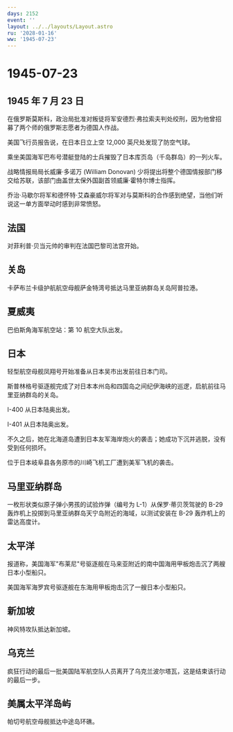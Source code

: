 ```yaml
---
days: 2152
event: ''
layout: ../../layouts/Layout.astro
ru: '2028-01-16'
ww: '1945-07-23'
---
```


# 1945-07-23

## 1945 年 7 月 23 日

在俄罗斯莫斯科，政治局批准对叛徒将军安德烈·弗拉索夫判处绞刑，因为他曾招募了两个师的俄罗斯志愿者为德国人作战。

美国飞行员报告说，在日本日立上空 12,000 英尺处发现了防空气球。

乘坐美国海军巴布号潜艇登陆的士兵摧毁了日本库页岛（千岛群岛）的一列火车。

战略情报局局长威廉·多诺万 (William Donovan)
少将提出将整个德国情报部门移交给苏联，该部门由盖世太保外国副首领威廉·霍特尔博士指挥。

乔治·马歇尔将军和德怀特·艾森豪威尔将军对与莫斯科的合作感到绝望，当他们听说这一单方面举动时感到非常愤怒。

## 法国

对菲利普·贝当元帅的审判在法国巴黎司法宫开始。

## 关岛

卡萨布兰卡级护航航空母舰萨金特湾号抵达马里亚纳群岛关岛阿普拉港。

## 夏威夷

巴伯斯角海军航空站：第 10 航空大队出发。

## 日本

轻型航空母舰凤翔号开始准备从日本吴市出发前往日本门司。

斯普林格号驱逐舰完成了对日本本州岛和四国岛之间纪伊海峡的巡逻，启航前往马里亚纳群岛的关岛。

I-400 从日本陆奥出发。

I-401 从日本陆奥出发。

不久之后，她在北海道岛遭到日本友军海岸炮火的袭击；她成功下沉并逃脱，没有受到任何损坏。

位于日本岐阜县各务原市的川崎飞机工厂遭到美军飞机的袭击。

## 马里亚纳群岛

一枚形状类似原子弹小男孩的试验炸弹（编号为 L-1）从保罗·蒂贝茨驾驶的 B-29
轰炸机上投掷到马里亚纳群岛天宁岛附近的海域，以测试安装在 B-29
轰炸机上的雷达高度计。

## 太平洋

报道称，美国海军"布莱尼"号驱逐舰在马来亚附近的南中国海用甲板炮击沉了两艘日本小型船只。

美国海军海罗宾号驱逐舰在东海用甲板炮击沉了一艘日本小型船只。

## 新加坡

神风特攻队抵达新加坡。

## 乌克兰

疯狂行动的最后一批美国陆军航空队人员离开了乌克兰波尔塔瓦，这是结束该行动的最后一步。

## 美属太平洋岛屿

帕切号航空母舰抵达中途岛环礁。